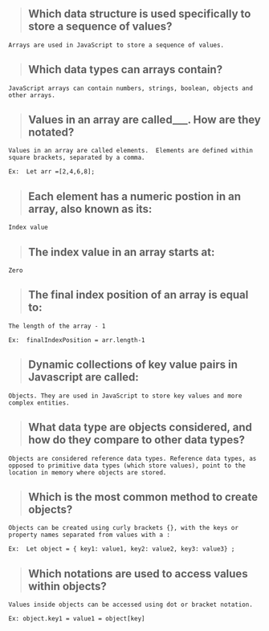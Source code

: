 > ## **Which data structure is used specifically to store a sequence of values?**

```
Arrays are used in JavaScript to store a sequence of values. 
```
> ## **Which data types can arrays contain?**

```
JavaScript arrays can contain numbers, strings, boolean, objects and other arrays.
```
> ## **Values in an array are called___.  How are they notated?**
``` 
Values in an array are called elements.  Elements are defined within square brackets, separated by a comma.

Ex:  Let arr =[2,4,6,8];
```
> ## **Each element has a numeric postion in an array, also known as its:**
```
Index value 
```
> ## **The index value in an array starts at:**
```
Zero
```
> ## **The final index position of an array is equal to:**
```
The length of the array - 1 

Ex:  finalIndexPosition = arr.length-1
```
> ## **Dynamic collections of key value pairs in Javascript are called:**

```
Objects. They are used in JavaScript to store key values and more complex entities. 
```
> ## **What data type are objects considered, and how do they compare to other data types?**

```
Objects are considered reference data types. Reference data types, as opposed to primitive data types (which store values), point to the location in memory where objects are stored.
```
> ## **Which is the most common method to create objects?**
``` 
Objects can be created using curly brackets {}, with the keys or property names separated from values with a : 

Ex:  Let object = { key1: value1, key2: value2, key3: value3} ;
```
> ## **Which notations are used to access values within objects?**
```
Values inside objects can be accessed using dot or bracket notation.

Ex: object.key1 = value1 = object[key]
```